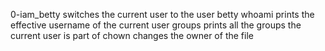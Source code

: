 0-iam_betty	switches the current user to the user betty
whoami		prints the effective username of the current user
groups		prints all the groups the current user is part of
chown		changes the owner of the file
